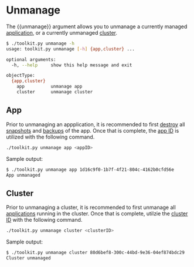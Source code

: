 # Unmanage

The {{unmanage}} argument allows you to unmanage a currently managed [application](#app), or a currently unmanaged [cluster](#cluster).

```bash
$ ./toolkit.py unmanage -h
usage: toolkit.py unmanage [-h] {app,cluster} ...

optional arguments:
  -h, --help     show this help message and exit

objectType:
  {app,cluster}
    app          unmanage app
    cluster      unmanage cluster
```

## App

Prior to unmanaging an appplication, it is recommended to first [destroy](../destroy/README.md) all [snapshots](../destroy/README.md#snapshot) and [backups](../destroy/README.md#backup) of the app.  Once that is complete, the [app ID](../list/README.md#apps) is utilized with the following command.

```bash
./toolkit.py unmanage app <appID>
```

Sample output:

```bash
$ ./toolkit.py unmanage app 1d16c9f0-1b7f-4f21-804c-4162b0cfd56e
App unmanaged
```

## Cluster

Prior to unmanaging a cluster, it is recommended to first unmanage all [applications](#app) running in the cluster.  Once that is complete, utilzie the [cluster ID](../list/README.md#clusters) with the following command.

```bash
./toolkit.py unmanage cluster <clusterID>
```

Sample output:

```bash
$ ./toolkit.py unmanage cluster 80d6bef8-300c-44bd-9e36-04ef874bdc29
Cluster unmanaged
```
